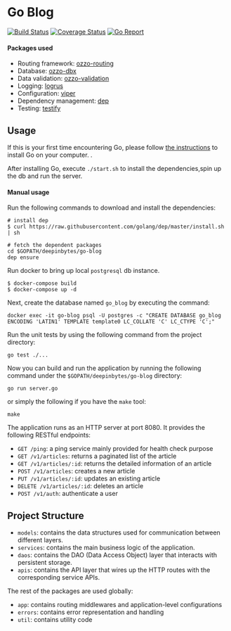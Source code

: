 # Go Blog

[![Build Status](https://travis-ci.org/deepinbytes/go-blog.svg?branch=master)](https://travis-ci.org/deepinbytes/go-blog)
[![Coverage Status](https://coveralls.io/repos/github/deepinbytes/go-blog/badge.svg?branch=master)](https://coveralls.io/github/deepinbytes/go-blog?branch=master)
[![Go Report](https://goreportcard.com/badge/github.com/deepinbytes/go-blog)](https://goreportcard.com/report/github.com/deepinbytes/go-blog)


#### Packages used 

* Routing framework: [ozzo-routing](https://github.com/go-ozzo/ozzo-routing)
* Database: [ozzo-dbx](https://github.com/go-ozzo/ozzo-dbx)
* Data validation: [ozzo-validation](https://github.com/go-ozzo/ozzo-validation)
* Logging: [logrus](https://github.com/Sirupsen/logrus)
* Configuration: [viper](https://github.com/spf13/viper)
* Dependency management: [dep](https://github.com/golang/dep)
* Testing: [testify](https://github.com/stretchr/testify)


## Usage


If this is your first time encountering Go, please follow [the instructions](https://golang.org/doc/install) to
install Go on your computer. .

After installing Go, execute `./start.sh` to install the dependencies,spin up the db and run the server.
 
#### Manual usage 
 Run the following commands to download and install the dependencies:

```shell
# install dep
$ curl https://raw.githubusercontent.com/golang/dep/master/install.sh | sh

# fetch the dependent packages
cd $GOPATH/deepinbytes/go-blog
dep ensure
```

Run docker to bring up local `postgresql` db instance.

```
$ docker-compose build
$ docker-compose up -d
```

Next, create the database named `go_blog` by executing the command:

```
docker exec -it go-blog psql -U postgres -c "CREATE DATABASE go_blog ENCODING 'LATIN1' TEMPLATE template0 LC_COLLATE 'C' LC_CTYPE 'C';"
```

Run the unit tests by using the following command from the project directory:
```
go test ./...
```


Now you can build and run the application by running the following command under the
`$GOPATH/deepinbytes/go-blog` directory:

```shell
go run server.go
```

or simply the following if you have the `make` tool:

```shell
make
```

The application runs as an HTTP server at port 8080. It provides the following RESTful endpoints:

* `GET /ping`: a ping service mainly provided for health check purpose
* `GET /v1/articles`: returns a paginated list of the article
* `GET /v1/articles/:id`: returns the detailed information of an article
* `POST /v1/articles`: creates a new article
* `PUT /v1/articles/:id`: updates an existing article
* `DELETE /v1/articles/:id`: deletes an article
* `POST /v1/auth`: authenticate a user 

## Project Structure


* `models`: contains the data structures used for communication between different layers.
* `services`: contains the main business logic of the application.
* `daos`: contains the DAO (Data Access Object) layer that interacts with persistent storage.
* `apis`: contains the API layer that wires up the HTTP routes with the corresponding service APIs.

The rest of the packages are used globally:
 
* `app`: contains routing middlewares and application-level configurations
* `errors`: contains error representation and handling
* `util`: contains utility code

